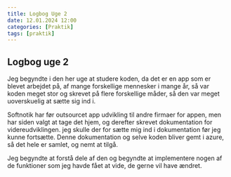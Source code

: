 ```yaml
---
title: Logbog Uge 2
date: 12.01.2024 12:00
categories: [Praktik]
tags: [praktik]
---
```


## Logbog uge 2

Jeg begyndte i den her uge at studere koden, da det er en app som er blevet arbejdet på, 
af mange forskellige mennesker i mange år, 
så var koden meget stor og skrevet på flere forskellige måder, 
så den var meget uoverskuelig at sætte sig ind i. 

Softnotik har før outsourcet app udvikling til andre firmaer for appen, 
men har siden valgt at tage det hjem, og derefter skrevet dokumentation for videreudviklingen.
jeg skulle der for sætte mig ind i dokumentation før jeg kunne fortsætte.
Denne dokumentation og selve koden bliver gemt i azure, så det hele er samlet, og nemt at tilgå.


Jeg begyndte at forstå dele af den og begyndte at implementere nogen af de funktioner som jeg havde 
fået at vide, de gerne vil have ændret.


